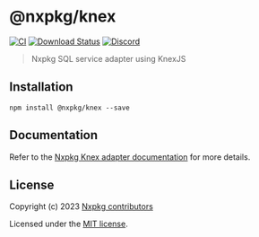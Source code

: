 # @nxpkg/knex

[![CI](https://github.com/nxpkg/nxpkg/workflows/CI/badge.svg)](https://github.com/nxpkg/nxpkg/actions?query=workflow%3ACI)
[![Download Status](https://img.shields.io/npm/dm/@nxpkg/mongodb.svg?style=flat-square)](https://www.npmjs.com/package/@nxpkg/mongodb)
[![Discord](https://badgen.net/badge/icon/discord?icon=discord&label)](https://discord.gg/qa8kez8QBx)

> Nxpkg SQL service adapter using KnexJS

## Installation

```
npm install @nxpkg/knex --save
```

## Documentation

Refer to the [Nxpkg Knex adapter documentation](https://nxpkg.khulnasoft.com/api/databases/knex.html) for more details.

## License

Copyright (c) 2023 [Nxpkg contributors](https://github.com/nxpkg/nxpkg/graphs/contributors)

Licensed under the [MIT license](LICENSE).
